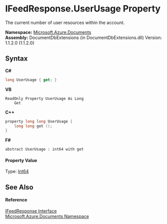 # IFeedResponse.UserUsage Property 
 

The current number of user resources within the account.

**Namespace:**&nbsp;<a href="856b2e23-9c8b-2618-f913-67d85d500616">Microsoft.Azure.Documents</a><br />**Assembly:**&nbsp;DocumentDbExtensions (in DocumentDbExtensions.dll) Version: 1.1.2.0 (1.1.2.0)

## Syntax

**C#**<br />
``` C#
long UserUsage { get; }
```

**VB**<br />
``` VB
ReadOnly Property UserUsage As Long
	Get
```

**C++**<br />
``` C++
property long long UserUsage {
	long long get ();
}
```

**F#**<br />
``` F#
abstract UserUsage : int64 with get

```


#### Property Value
Type: <a href="http://msdn2.microsoft.com/en-us/library/6yy583ek" target="_blank">Int64</a>

## See Also


#### Reference
<a href="cbcd444d-ffe1-6199-9c3a-29fa6b4f474e">IFeedResponse Interface</a><br /><a href="856b2e23-9c8b-2618-f913-67d85d500616">Microsoft.Azure.Documents Namespace</a><br />